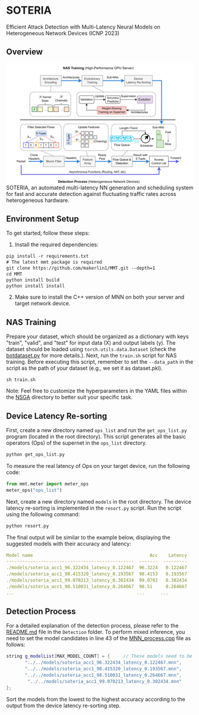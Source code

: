 # SOTERIA  
Efficient Attack Detection with Multi-Latency Neural Models on Heterogeneous Network Devices (ICNP 2023)
## Overview
<img align="right" width="600" src="overview.png">
SOTERIA, an automated multi-latency NN generation and scheduling system for fast and accurate detection against fluctuating traffic rates across heterogeneous hardware.

## Environment Setup
To get started, follow these steps:
1. Install the required dependencies:  
```  
pip install -r requirements.txt  
# The latest mmt package is required  
git clone https://github.com/makerlin1/MMT.git --depth=1  
cd MMT  
python install build  
python install install  
```  
2. Make sure to install the C++ version of MNN on both your server and target network device.
## NAS Training
Prepare your dataset, which should be organized as a dictionary with keys "train", "valid", and "test" for input data (X) and output labels (y). The dataset should be loaded using `torch.utils.data.Dataset` (check the [botdataset.py](./botdataset.py) for more details.).
Next, run the `train.sh` script for NAS training. Before executing this script, remember to set the `--data_path` in the script as the path of your dataset (e.g., we set it as dataset.pkl).  
```  
sh train.sh  
```
Note: Feel free to customize the hyperparameters in the YAML files within the [NSGA](./NSGA/) directory to better suit your specific task.

## Device Latency Re-sorting
First, create a new directory named `ops_list` and run the `get_ops_list.py` program (located in the root directory). This script generates all the basic operators (Ops) of the supernet in the `ops_list` directory.  
```python  
python get_ops_list.py  
```  
To measure the real latency of Ops on your target device, run the following code:  
```python  
from mmt.meter import meter_ops  
meter_ops("ops_list")  
```  
Next, create a new directory named `models` in the root directory. The device latency re-sorting is implemented in the `resort.py` script. Run the script using the following command:  
```python  
python resort.py  
```  
The final output will be similar to the example below, displaying the suggested models with their accuracy and latency:  
```yaml  
Model name                                            Acc    Latency  
------------------------------------------------  -------  ---------  
./models/soteria_acc1_96.322434_latency_0.122467  96.3224   0.122467  
./models/soteria_acc1_98.415320_latency_0.193567  98.4153   0.193567  
./models/soteria_acc1_99.070213_latency_0.302434  99.0702   0.302434  
./models/soteria_acc1_98.510031_latency_0.264667  98.51     0.264667  
...                                              ...      ...  
```

## Detection Process
For a detailed explanation of the detection process, please refer to the [README.md](./Detection/README.md) file in the `Detection` folder.
To perform mixed inference, you need to set the model candidates in line 43 of the [MNN_process.cpp](./Detection/cpu/MNN_process.cpp) file as follows:  
```c++  
string g_modelList[MAX_MODEL_COUNT] = {     // These models need to be sorted from lowest to highest accuracy  
       "../../models/soteria_acc1_96.322434_latency_0.122467.mnn",  
       "../../models/soteria_acc1_98.415320_latency_0.193567.mnn",  
       "../../models/soteria_acc1_98.510031_latency_0.264667.mnn",  
        "../../models/soteria_acc1_99.070213_latency_0.302434.mnn"  
};  
```  
Sort the models from the lowest to the highest accuracy according to the output from the device latency re-sorting step.

